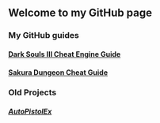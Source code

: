 ## Welcome to my GitHub page

### My GitHub guides

#### [Dark Souls III Cheat Engine Guide](http://igromanru.github.io/Dark-Souls-III-Cheat-Engine-Guide/)

#### [Sakura Dungeon Cheat Guide](https://igromanru.github.io/Sakura-Dungeon-Cheat-Guide/)


### Old Projects

##### [AutoPistolEx](https://github.com/igromanru/AutoPistolEx)
